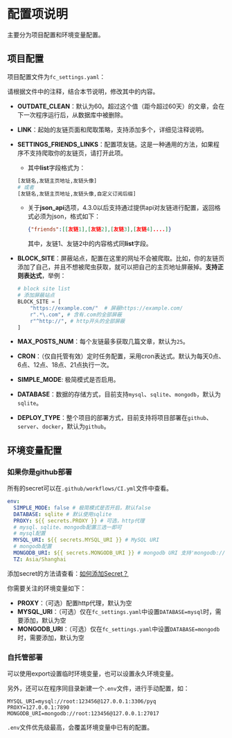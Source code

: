 # 配置项说明

主要分为项目配置和环境变量配置。

## 项目配置

项目配置文件为`fc_settings.yaml`：

请根据文件中的注释，结合本节说明，修改其中的内容。

- **OUTDATE_CLEAN**：默认为60。超过这个值（距今超过60天）的文章，会在下一次程序运行后，从数据库中被删除。

- **LINK**：起始的友链页面和爬取策略，支持添加多个，详细见注释说明。

- **SETTINGS_FRIENDS_LINKS**：配置项友链。这是一种通用的方法，如果程序不支持爬取你的友链页，请打开此项。

  - 其中**list**字段格式为：

  ```python
  [友链名,友链主页地址,友链头像]
  # 或者
  [友链名,友链主页地址,友链头像,自定义订阅后缀]
  ```

  - 关于**json_api**选项，4.3.0以后支持通过提供api对友链进行配置，返回格式必须为json，格式如下：

    ```json
    {"friends":[[友链1],[友链2],[友链3],[友链4]....]}
    ```

    其中，友链1、友链2中的内容格式同**list**字段。

- **BLOCK_SITE**：屏蔽站点，配置在这里的网址不会被爬取。比如，你的友链页添加了自己，并且不想被爬虫获取，就可以把自己的主页地址屏蔽掉。**支持正则表达式**，举例：
    ```python
    # block site list
    # 添加屏蔽站点
    BLOCK_SITE = [
        "https://example.com/"  # 屏蔽https://example.com/
        r".*\.com", # 含有.com的全部屏蔽
        r"^http://", # http开头的全部屏蔽
    ]
    ```

- **MAX_POSTS_NUM**：每个友链最多获取几篇文章，默认为`25`。

- **CRON**：（仅自托管有效）定时任务配置，采用cron表达式。默认为每天0点、6点、12点、18点、21点执行一次。
  
- **SIMPLE_MODE**: 极简模式是否启用。

- **DATABASE**：数据的存储方式，目前支持`mysql`、`sqlite`、`mongodb`，默认为`sqlite`。

- **DEPLOY_TYPE**：整个项目的部署方式，目前支持将项目部署在`github`、`server`、`docker`，默认为`github`。

## 环境变量配置

### 如果你是github部署

所有的secret可以在`.github/workflows/CI.yml`文件中查看。

```yaml
env:
  SIMPLE_MODE: false # 极简模式是否开启，默认false
  DATABASE: sqlite # 默认使用sqlite
  PROXY: ${{ secrets.PROXY }} # 可选，http代理
  # mysql、sqlite、mongodb配置三选一即可
  # mysql配置
  MYSQL_URI: ${{ secrets.MYSQL_URI }} # MySQL URI
  # mongodb配置
  MONGODB_URI: ${{ secrets.MONGODB_URI }} # mongodb URI 支持'mongodb://'和'mongodb+srv://'
  TZ: Asia/Shanghai
```

添加secret的方法请查看：[如何添加Secret？](problems.md?id=如何添加Secret？)

你需要关注的环境变量如下：

- **PROXY**：（可选）配置http代理，默认为空
- **MYSQL_URI**：（可选）仅在`fc_settings.yaml`中设置`DATABASE=mysql`时，需要添加，默认为空
- **MONGODB_URI**：（可选）仅在`fc_settings.yaml`中设置`DATABASE=mongodb`时，需要添加，默认为空

### 自托管部署

可以使用export设置临时环境变量，也可以设置永久环境变量。

另外，还可以在程序同目录新建一个`.env`文件，进行手动配置，如：

```
MYSQL_URI=mysql://root:123456@127.0.0.1:3306/pyq
PROXY=127.0.0.1:7890
MONGODB_URI=mongodb://root:123456@127.0.0.1:27017
```

`.env`文件优先级最高，会覆盖环境变量中已有的配置。
